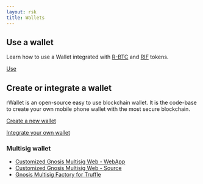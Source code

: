 ```yaml
---
layout: rsk
title: Wallets
---
```


## Use a wallet

Learn how to use a Wallet integrated with [R-BTC](/rsk/rbtc/) and [RIF](/rif/token) tokens.

<a href="/wallet/use" class="green-button">Use</a>



## Create or integrate a wallet

rWallet is an open-source easy to use blockchain wallet. It is the code-base to create your own mobile phone wallet with the most secure blockchain. 

<a href="/wallet/rwallet" class="green-button">Create a new wallet</a>

<a href="/wallet/integrate" class="green-button">Integrate your own wallet</a>


### Multisig wallet

- <a href="https://gnosis.rsk.co" target="_blank">Customized Gnosis Multisig Web - WebApp</a>
- <a href="https://github.com/rsksmart/MultiSigWallet" target="_blank">Customized Gnosis Multisig Web - Source</a>
- <a href="https://github.com/rsksmart/multi-sig-factory" target="_blank">Gnosis Multisig Factory for Truffle</a>
